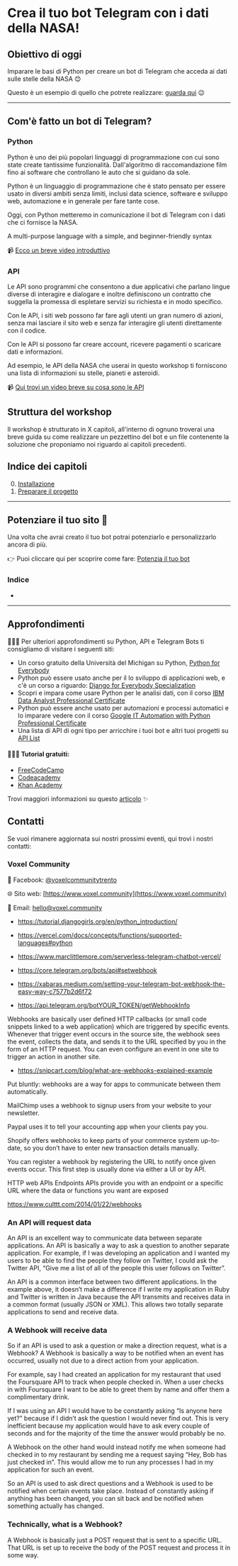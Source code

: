 # Crea il tuo bot Telegram con i dati della NASA!

## Obiettivo di oggi

Imparare le basi di Python per creare un bot di Telegram che acceda ai dati sulle stelle della NASA 😊

Questo è un esempio di quello che potrete realizzare: [guarda qui]() 😉

---

## Com'è fatto un bot di Telegram?

### Python

Python è uno dei più popolari linguaggi di programmazione con cui sono state create tantissime funzionalità. Dall'algoritmo di raccomandazione film fino ai software che controllano le auto che si guidano da sole.

Python è un linguaggio di programmazione che è stato pensato per essere usato in diversi ambiti senza limiti, inclusi data science, software e sviluppo web, automazione e in generale per fare tante cose.

Oggi, con Python metteremo in comunicazione il bot di Telegram con i dati che ci fornisce la NASA.

A multi-purpose language with a simple, and beginner-friendly syntax

📹 [Ecco un breve video introduttivo](https://www.youtube.com/watch?v=Y8Tko2YC5hA)

### API

Le API sono programmi che consentono a due applicativi che parlano lingue diverse di interagire e dialogare e inoltre definiscono un contratto che suggella la promessa di espletare servizi su richiesta e in modo specifico.

Con le API, i siti web possono far fare agli utenti un gran numero di azioni, senza mai lasciare il sito web e senza far interagire gli utenti direttamente con il codice.

Con le API si possono far creare account, ricevere pagamenti o scaricare dati e informazioni. 

Ad esempio, le API della NASA che userai in questo workshop ti forniscono una lista di informazioni su stelle, pianeti e asteroidi.

📹 [Qui trovi un video breve su cosa sono le API](https://www.youtube.com/watch?v=OVvTv9Hy91Q)

## Struttura del workshop

Il workshop è strutturato in X capitoli, all'interno di ognuno troverai una breve guida su come realizzare un pezzettino del bot e un file contenente la soluzione che proponiamo noi riguardo ai capitoli precedenti. 

## Indice dei capitoli

00. [Installazione](00-installazione)
1. [Preparare il progetto](01-crea-bot)

--- 

## Potenziare il tuo sito 🚀

Una volta che avrai creato il tuo bot potrai potenziarlo e personalizzarlo ancora di più.

👉 Puoi cliccare qui per scoprire come fare: [Potenzia il tuo bot](potenzia-il-tuo-bot)

### Indice

- 

---

## Approfondimenti

👩🏻‍💻 Per ulteriori approfondimenti su Python, API e Telegram Bots ti consigliamo di visitare i seguenti siti:

-  Un corso gratuito della Università del Michigan su Python, [Python for Everybody](https://www.coursera.org/specializations/python)
- Python può essere usato anche per il lo sviluppo di applicazioni web, e c'è un corso a riguardo: [Django for Everybody Specialization](https://www.coursera.org/specializations/django)
- Scopri e impara come usare Python per le analisi dati, con il corso [IBM Data Analyst Professional Certificate](https://www.coursera.org/professional-certificates/ibm-data-analyst)
- Python può essere anche usato per automazioni e processi automatici e lo imparare vedere con il corso [Google IT Automation with Python Professional Certificate](https://www.coursera.org/professional-certificates/google-it-automation)
- Una lista di API di ogni tipo per arricchire i tuoi bot e altri tuoi progetti su [API List](https://apilist.fun/)

#### 👩🏻‍💻 Tutorial gratuiti:

- [FreeCodeCamp](https://www.freecodecamp.org/)
- [Codeacademy](https://www.codeacademy.com)
- [Khan Academy](https://it.khanacademy.org/computing/computer-programming/html-css)

Trovi maggiori informazioni su questo [articolo](https://www.voxel.community/it/-/blog/start-here) ✨

## Contatti

Se vuoi rimanere aggiornata sui nostri prossimi eventi, qui trovi i nostri contatti: 

### Voxel Community

🔵 Facebook: [@voxelcommunitytrento](https://www.facebook.com/voxelcommunitytrento)

🌐 Sito web: [https://www.voxel.community](https://www.voxel.community)

📧 Email: [hello@voxel.community](mailto:hello@voxel.community)

- https://tutorial.djangogirls.org/en/python_introduction/
- https://vercel.com/docs/concepts/functions/supported-languages#python
- https://www.marclittlemore.com/serverless-telegram-chatbot-vercel/
- https://core.telegram.org/bots/api#setwebhook
- https://xabaras.medium.com/setting-your-telegram-bot-webhook-the-easy-way-c7577b2d6f72

- https://api.telegram.org/botYOUR_TOKEN/getWebhookInfo

Webhooks are basically user defined HTTP callbacks (or small code snippets linked to a web application) which are triggered by specific events. Whenever that trigger event occurs in the source site, the webhook sees the event, collects the data, and sends it to the URL specified by you in the form of an HTTP request. You can even configure an event in one site to trigger an action in another site.

- https://snipcart.com/blog/what-are-webhooks-explained-example

Put bluntly: webhooks are a way for apps to communicate between them automatically.

MailChimp uses a webhook to signup users from your website to your newsletter.

Paypal uses it to tell your accounting app when your clients pay you.

Shopify offers webhooks to keep parts of your commerce system up-to-date, so you don’t have to enter new transaction details manually.

You can register a webhook by registering the URL to notify once given events occur. This first step is usually done via either a UI or by API.

HTTP web APIs
Endpoints
APIs provide you with an endpoint or a specific URL where the data or functions you want are exposed

https://www.culttt.com/2014/01/22/webhooks
### An API will request data

An API is an excellent way to communicate data between separate applications.
An API is basically a way to ask a question to another separate application. For example, if I was developing an application and I wanted my users to be able to find the people they follow on Twitter, I could ask the Twitter API, “Give me a list of all of the people this user follows on Twitter”.

An API is a common interface between two different applications. In the example above, it doesn’t make a difference if I write my application in Ruby and Twitter is written in Java because the API transmits and receives data in a common format (usually JSON or XML).
This allows two totally separate applications to send and receive data.

### A Webhook will receive data
So if an API is used to ask a question or make a direction request, what is a Webhook? A Webhook is basically a way to be notified when an event has occurred, usually not due to a direct action from your application.

For example, say I had created an application for my restaurant that used the Foursquare API to track when people checked in. When a user checks in with Foursquare I want to be able to greet them by name and offer them a complimentary drink.

If I was using an API I would have to be constantly asking “Is anyone here yet?” because if I didn’t ask the question I would never find out. This is very inefficient because my application would have to ask every couple of seconds and for the majority of the time the answer would probably be no.

A Webhook on the other hand would instead notify me when someone had checked in to my restaurant by sending me a request saying “Hey, Bob has just checked in”. This would allow me to run any processes I had in my application for such an event.

So an API is used to ask direct questions and a Webhook is used to be notified when certain events take place. Instead of constantly asking if anything has been changed, you can sit back and be notified when something actually has changed.

### Technically, what is a Webhook?

A Webhook is basically just a POST request that is sent to a specific URL. That URL is set up to receive the body of the POST request and process it in some way.
